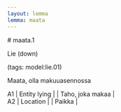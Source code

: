 ```yaml
---
layout: lemma
lemma: maata
---
```


<div class="sense">
# <span class="sensename">maata.1</span>

<span class="description">Lie (down)</span>

(tags: model:lie.01)

<span class="description">Maata, olla makuuasennossa</span>

A1 | Entity lying |   | Taho, joka makaa |  
A2 | Location |   | Paikka |  

</div>

